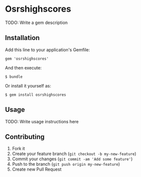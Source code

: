 # Osrshighscores

TODO: Write a gem description

## Installation

Add this line to your application's Gemfile:

    gem 'osrshighscores'

And then execute:

    $ bundle

Or install it yourself as:

    $ gem install osrshighscores

## Usage

TODO: Write usage instructions here

## Contributing

1. Fork it
2. Create your feature branch (`git checkout -b my-new-feature`)
3. Commit your changes (`git commit -am 'Add some feature'`)
4. Push to the branch (`git push origin my-new-feature`)
5. Create new Pull Request
